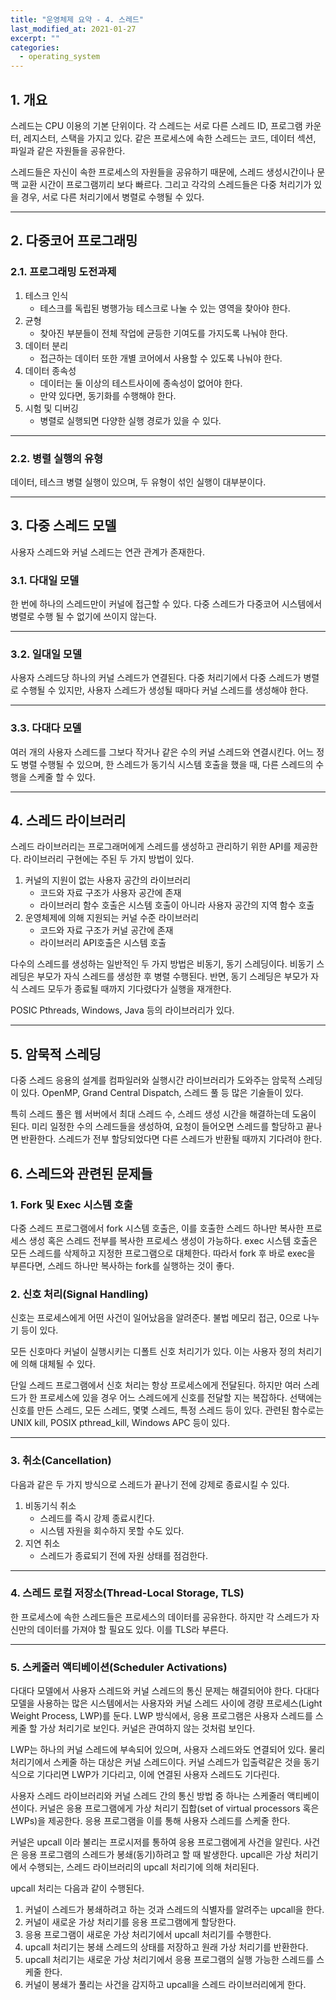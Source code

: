 ```yaml
---
title: "운영체제 요약 - 4. 스레드"
last_modified_at: 2021-01-27
excerpt: ""
categories:
  - operating_system
---
```


## 1. 개요
스레드는 CPU 이용의 기본 단위이다. 
각 스레드는 서로 다른 스레드 ID, 프로그램 카운터, 레지스터, 스택을 가지고 있다. 
같은 프로세스에 속한 스레드는 코드, 데이터 섹션, 파일과 같은 자원들을 공유한다. 

스레드들은 자신이 속한 프로세스의 자원들을 공유하기 때문에, 스레드 생성시간이나 문맥 교환 시간이 프로그램끼리 보다 빠르다. 
그리고 각각의 스레드들은 다중 처리기가 있을 경우, 서로 다른 처리기에서 병렬로 수행될 수 있다. 

---

## 2. 다중코어 프로그래밍

### 2.1. 프로그래밍 도전과제
1. 테스크 인식
	- 테스크를 독립된 병행가능 테스크로 나눌 수 있는 영역을 찾아야 한다.
2. 균형
	- 찾아진 부분들이 전체 작업에 균등한 기여도를 가지도록 나눠야 한다.
3. 데이터 분리
	- 접근하는 데이터 또한 개별 코어에서 사용할 수 있도록 나눠야 한다.
4. 데이터 종속성
	- 데이터는 둘 이상의 테스트사이에 종속성이 없어야 한다.
	- 만약 있다면, 동기화를 수행해야 한다.
5. 시험 및 디버깅
	- 병렬로 실행되면 다양한 실행 경로가 있을 수 있다.

---

### 2.2. 병렬 실행의 유형
데이터, 테스크 병렬 실행이 있으며, 두 유형이 섞인 실행이 대부분이다. 

---

## 3. 다중 스레드 모델
사용자 스레드와 커널 스레드는 연관 관계가 존재한다. 

### 3.1. 다대일 모델
한 번에 하나의 스레드만이 커널에 접근할 수 있다. 다중 스레드가 다중코어 시스템에서 병렬로 수행 될 수 없기에 쓰이지 않는다. 

---

### 3.2. 일대일 모델
사용자 스레드당 하나의 커널 스레드가 연결된다. 
다중 처리기에서 다중 스레드가 병렬로 수행될 수 있지만, 사용자 스레드가 생성될 때마다 커널 스레드를 생성해야 한다. 

---

### 3.3. 다대다 모델
여러 개의 사용자 스레드를 그보다 작거나 같은 수의 커널 스레드와 연결시킨다. 
어느 정도 병렬 수행될 수 있으며, 한 스레드가 동기식 시스템 호출을 했을 때, 다른 스레드의 수행을 스케줄 할 수 있다. 

---

## 4. 스레드 라이브러리
스레드 라이브러리는 프로그래머에게 스레드를 생성하고 관리하기 위한 API를 제공한다. 
라이브러리 구현에는 주된 두 가지 방법이 있다. 
1. 커널의 지원이 없는 사용자 공간의 라이브러리
	- 코드와 자료 구조가 사용자 공간에 존재
	- 라이브러리 함수 호출은 시스템 호출이 아니라 사용자 공간의 지역 함수 호출
2. 운영체제에 의해 지원되는 커널 수준 라이브러리
	- 코드와 자료 구조가 커널 공간에 존재
	- 라이브러리 API호출은 시스템 호출

다수의 스레드를 생성하는 일반적인 두 가지 방법은 비동기, 동기 스레딩이다. 
비동기 스레딩은 부모가 자식 스레드를 생성한 후 병렬 수행된다. 
반면, 동기 스레딩은 부모가 자식 스레드 모두가 종료될 때까지 기다렸다가 실행을 재개한다. 

POSIC Pthreads, Windows, Java 등의 라이브러리가 있다.

---

## 5. 암묵적 스레딩
다중 스레드 응용의 설계를 컴파일러와 실행시간 라이브러리가 도와주는 암묵적 스레딩이 있다. 
OpenMP, Grand Central Dispatch, 스레드 풀 등 많은 기술들이 있다. 

특히 스레드 풀은 웹 서버에서 최대 스레드 수, 스레드 생성 시간을 해결하는데 도움이 된다. 
미리 일정한 수의 스레드들을 생성하여, 요청이 들어오면 스레드를 할당하고 끝나면 반환한다. 
스레드가 전부 할당되었다면 다른 스레드가 반환될 때까지 기다려야 한다. 

## 6. 스레드와 관련된 문제들

### 1. Fork 및 Exec 시스템 호출
다중 스레드 프로그램에서 fork 시스템 호출은, 이를 호출한 스레드 하나만 복사한 프로세스 생성 혹은 스레드 전부를 복사한 프로세스 생성이 가능하다. 
exec 시스템 호출은 모든 스레드를 삭제하고 지정한 프로그램으로 대체한다. 
따라서 fork 후 바로 exec을 부른다면, 스레드 하나만 복사하는 fork를 실행하는 것이 좋다. 

### 2. 신호 처리(Signal Handling)
신호는 프로세스에게 어떤 사건이 일어났음을 알려준다. 
불법 메모리 접근, 0으로 나누기 등이 있다. 

모든 신호마다 커널이 실행시키는 디폴트 신호 처리기가 있다. 
이는 사용자 정의 처리기에 의해 대체될 수 있다. 

단일 스레드 프로그램에서 신호 처리는 항상 프로세스에게 전달된다. 
하지만 여러 스레드가 한 프로세스에 있을 경우 어느 스레드에게 신호를 전달할 지는 복잡하다. 
선택에는 신호를 만든 스레드, 모든 스레드, 몇몇 스레드, 특정 스레드 등이 있다. 
관련된 함수로는 UNIX kill, POSIX pthread_kill, Windows APC 등이 있다. 

---

### 3. 취소(Cancellation)
다음과 같은 두 가지 방식으로 스레드가 끝나기 전에 강제로 종료시킬 수 있다. 
1. 비동기식 취소
	- 스레드를 즉시 강제 종료시킨다.
	- 시스템 자원을 회수하지 못할 수도 있다.
2. 지연 취소
	- 스레드가 종료되기 전에 자원 상태를 점검한다.

---

### 4. 스레드 로컬 저장소(Thread-Local Storage, TLS)
한 프로세스에 속한 스레드들은 프로세스의 데이터를 공유한다. 
하지만 각 스레드가 자신만의 데이터를 가져야 할 필요도 있다. 
이를 TLS라 부른다.

---

### 5. 스케줄러 액티베이션(Scheduler Activations)
다대다 모델에서 사용자 스레드와 커널 스레드의 통신 문제는 해결되어야 한다. 
다대다 모델을 사용하는 많은 시스템에서는 사용자와 커널 스레드 사이에 경량 프로세스(Light Weight Process, LWP)를 둔다. 
LWP 방식에서, 응용 프로그램은 사용자 스레드를 스케줄 할 가상 처리기로 보인다. 커널은 관여하지 않는 것처럼 보인다. 

LWP는 하나의 커널 스레드에 부속되어 있으며, 사용자 스레드와도 연결되어 있다. 
물리 처리기에서 스케줄 하는 대상은 커널 스레드이다. 
커널 스레드가 입출력같은 것을 동기식으로 기다리면 LWP가 기다리고, 이에 연결된 사용자 스레드도 기다린다. 

사용자 스레드 라이브러리와 커널 스레드 간의 통신 방법 중 하나는 스케줄러 액티베이션이다. 
커널은 응용 프로그램에게 가상 처리기 집합(set of virtual processors 혹은 LWPs)을 제공한다. 
응용 프로그램을 이를 통해 사용자 스레드를 스케줄 한다. 

커널은 upcall 이라 불리는 프로시저를 통하여 응용 프로그램에게 사건을 알린다. 
사건은 응용 프로그램의 스레드가 봉쇄(동기)하려고 할 때 발생한다. 
upcall은 가상 처리기에서 수행되는, 스레드 라이브러리의 upcall 처리기에 의해 처리된다. 

upcall 처리는 다음과 같이 수행된다. 
1. 커널이 스레드가 봉쇄하려고 하는 것과 스레드의 식별자를 알려주는 upcall을 한다.
2. 커널이 새로운 가상 처리기를 응용 프로그램에게 할당한다.
3. 응용 프로그램이 새로운 가상 처리기에서 upcall 처리기를 수행한다. 
4. upcall 처리기는 봉쇄 스레드의 상태를 저장하고 원래 가상 처리기를 반환한다. 
5. upcall 처리기는 새로운 가상 처리기에서 응용 프로그램의 실행 가능한 스레드를 스케줄 한다. 
6. 커널이 봉쇄가 풀리는 사건을 감지하고 upcall을 스레드 라이브러리에게 한다. 